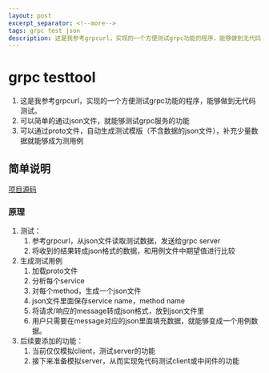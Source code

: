 ```yaml
---
layout: post
excerpt_separator: <!--more-->
tags: grpc test json
description: 这是我参考grpcurl，实现的一个方便测试grpc功能的程序，能够做到无代码测试。
---
```


# grpc testtool

1. 这是我参考grpcurl，实现的一个方便测试grpc功能的程序，能够做到无代码测试。
2. 可以简单的通过json文件，就能够测试grpc服务的功能
3. 可以通过proto文件，自动生成测试模版（不含数据的json文件），补充少量数据就能够成为测用例
<!--more-->

## 简单说明

[项目源码](https://github.com/lengzhao/testtools)

### 原理

1. 测试：
   1. 参考grpcurl，从json文件读取测试数据，发送给grpc server
   2. 将收到的结果转成json格式的数据，和用例文件中期望值进行比较
2. 生成测试用例
   1. 加载proto文件
   2. 分析每个service
   3. 对每个method，生成一个json文件
   4. json文件里面保存service name，method name
   5. 将请求/响应的message转成json格式，放到json文件里
   6. 用户只需要在message对应的json里面填充数据，就能够变成一个用例数据。
3. 后续要添加的功能：
   1. 当前仅仅模拟client，测试server的功能
   2. 接下来准备模拟server，从而实现免代码测试client或中间件的功能

